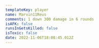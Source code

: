 ```yaml
---
templateKey: player
name: Marvin11Reus
comments: 1 down 300 damage in 6 rounds
isAFK: false
runsInGetsKilled: false
isToxic: false
date: 2022-11-06T18:08:45.012Z
---
```

